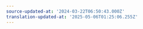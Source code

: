 ```yaml
---
source-updated-at: '2024-03-22T06:50:43.000Z'
translation-updated-at: '2025-05-06T01:25:06.255Z'
---
```


